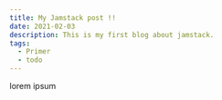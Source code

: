 ```yaml
---
title: My Jamstack post !!
date: 2021-02-03
description: This is my first blog about jamstack.
tags:
  - Primer
  - todo
---
```

lorem ipsum